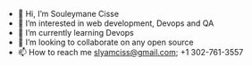 - 👋 Hi, I’m Souleymane Cisse 
- 👀 I’m interested in web development, Devops and QA
- 🌱 I’m currently learning Devops
- 💞️ I’m looking to collaborate on any open source
- 📫 How to reach me slyamciss@gmail.com; +1 302-761-3557

<!---
slyamciss/slyamciss is a ✨ special ✨ repository because its `README.md` (this file) appears on your GitHub profile.
You can click the Preview link to take a look at your changes.
--->

